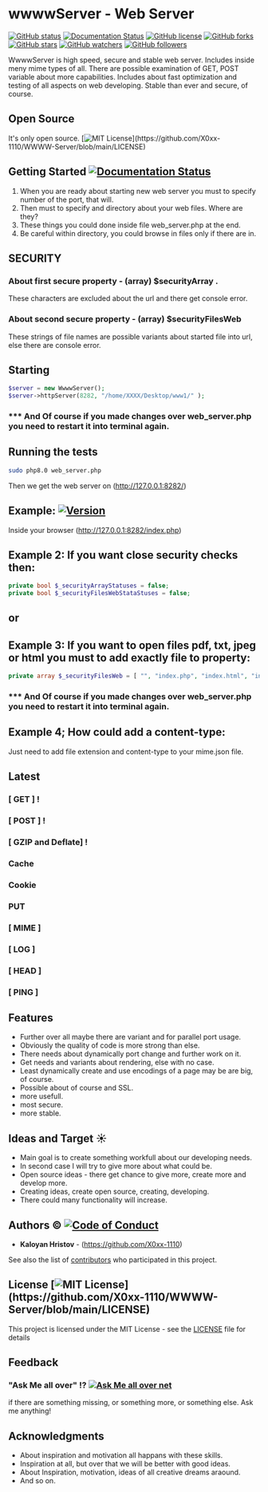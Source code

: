 # wwwwServer - Web Server

[![GitHub status](https://github.com/X0xx-1110/WWWW-Server/actions/workflows/codacy-analysis.yml/badge.svg)](https://github.com/X0xx-1110/WWWW-Server)
[![Documentation Status](https://readthedocs.org/projects/ansicolortags/badge/?version=latest)](http://ansicolortags.readthedocs.io/?badge=latest)
[![GitHub license](https://img.shields.io/github/license/X0xx-1110/WWWW-Server.svg)](https://github.com/X0xx-1110/WWWW-Server/blob/master/LICENSE)
[![GitHub forks](https://img.shields.io/github/forks/X0xx-1110/WWWW-Server.svg?style=social&label=Fork&maxAge=2592000)](https://GitHub.com/X0xx-1110/WWWW-Server/network/)
[![GitHub stars](https://img.shields.io/github/stars/X0xx-1110/WWWW-Server.svg?style=social&label=Star&maxAge=2592000)](https://GitHub.com/X0xx-1110/WWWW-Server/stargazers/)
[![GitHub watchers](https://img.shields.io/github/watchers/X0xx-1110/WWWW-Server.svg?style=social&label=Watch&maxAge=2592000)](https://GitHub.com/X0xx-1110/WWWW-Server/watchers/)
[![GitHub followers](https://img.shields.io/github/followers/X0xx-1110.svg?style=social&label=Follow&maxAge=2592000)](https://github.com/X0xx-1110?tab=followers)

WwwwServer is high speed, secure and stable web server. Includes inside meny mime types of all. 
There are possible examination of GET, POST variable about more capabilities. Includes about fast optimization and testing of all aspects on web developing.
Stable than ever and secure, of course.

## Open Source 

It's only open source.  [![MIT License](https://img.shields.io/apm/l/atomic-design-ui.svg?)](https://github.com/X0xx-1110/WWWW-Server/blob/main/LICENSE)


## Getting Started [![Documentation Status](https://readthedocs.org/projects/ansicolortags/badge/?version=latest)](http://ansicolortags.readthedocs.io/?badge=latest)

1. When you are ready about starting new web server you must to specify number of the port, that will.
2. Then must  to specify and directory about your web files. Where are they?
3. These things you could done inside file web_server.php at the end.
4. Be careful within directory, you could browse in files only if there are in.

## SECURITY 

### About first secure property -  (array) $securityArray .

These characters are excluded about the url and there get console error.

### About second secure property -  (array) $securityFilesWeb

These strings of file names are possible variants about started file into url,
else there are console error.


## Starting

```php
$server = new WwwwServer();
$server->httpServer(8282, "/home/XXXX/Desktop/www1/" );
```


### *** And Of course if you made changes over web_server.php you need to restart it into terminal again.



## Running the tests

```bash
sudo php8.0 web_server.php
```

Then we get the web server on (http://127.0.0.1:8282/)


## Example: [![Version](https://badge.fury.io/gh/tterb%2FHyde.svg)](https://badge.fury.io/gh/tterb%2FHyde)
Inside your browser (http://127.0.0.1:8282/index.php)


## Example 2: If you want close security checks then:
```php
private bool $_securityArrayStatuses = false;
private bool $_securityFilesWebStataStuses = false;
```

## or 


## Example 3: If you want to open files pdf, txt, jpeg or html you must to add exactly file to property:


```php
private array $_securityFilesWeb = [ "", "index.php", "index.html", "index.htm" , "aaaaaaAAA.jpeg", "BaBash.txt"];
```


### *** And Of course if you made changes over web_server.php you need to restart it into terminal again.



## Example 4; How could add a content-type:
Just need to add file extension and content-type to your mime.json file.



## Latest 

### [ GET ] ! 
### [ POST ] ! 
### [ GZIP and Deflate] !
### Cache 
### Cookie 
### PUT 
### [ MIME ]
### [ LOG ]
### [ HEAD ]
### [ PING ] 



## Features

  * Further over all maybe there are variant and for parallel port usage.
  * Obviously the quality of code is more strong than else.
  * There needs about dynamically port change and further work on it.
  * Get needs and variants about rendering, else with no case.
  * Least dynamically create and use encodings of a page may be are big, of course.
  * Possible about of course and SSL.
  * more usefull.
  * most secure.
  * more stable.


## Ideas and Target :sunny:

* Main goal is to create something workfull about our developing needs.
* In second case I will try to give more about what could be.
* Open source ideas - there get chance to give more, create more and develop more.
* Creating ideas, create open source, creating, developing.
* There could many functionality will increase.

## Authors :copyright: [![Code of Conduct](https://img.shields.io/badge/code%20of-conduct-ff69b4.svg?style=flat)](https://github.com/X0xx-1110/WWWW-Server/blob/main/CODE_OF_CONDUCT.md)

* **Kaloyan Hristov** - (https://github.com/X0xx-1110)

See also the list of [contributors](https://github.com/your/project/contributors) who participated in this project.



## License [![MIT License](https://img.shields.io/apm/l/atomic-design-ui.svg?)](https://github.com/X0xx-1110/WWWW-Server/blob/main/LICENSE)

This project is licensed under the MIT License - see the [LICENSE](LICENSE) file for details



## Feedback 

### "Ask Me all over"  :interrobang: [![Ask Me all over net](https://img.shields.io/badge/Ask%20me%20all%20over-1abc9c.svg)](https://github.com/X0xx-1110/wwwwServer)

if there are something missing, or something more, or something else.
Ask me anything!



## Acknowledgments

* About inspiration and motivation all happans with these skills.
* Inspiration at all, but over that we will be better with good ideas.
* About Inspiration, motivation, ideas of all creative dreams araound.
* And so on.
